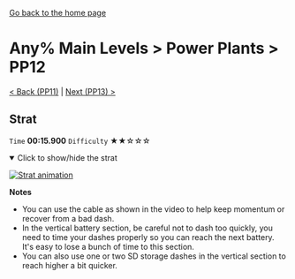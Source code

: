 [Go back to the home page](https://github.com/Doublevil/scbspeedrun)

# Any% Main Levels > Power Plants > PP12

[< Back (PP11)](https://github.com/Doublevil/scbspeedrun/blob/main/levels/any_ml/pp/PP11.md) | [Next (PP13) >](https://github.com/Doublevil/scbspeedrun/blob/main/levels/any_ml/pp/PP13.md)

## Strat

`Time` **00:15.900** `Difficulty` ★★☆☆☆
<details open>
  <summary>Click to show/hide the strat</summary>

  [![Strat animation](https://github.com/Doublevil/scbspeedrun/blob/main/media/levels/pp/PP12_Strat.webp)](https://github.com/Doublevil/scbspeedrun/blob/main/media/levels/pp/PP12_Strat.mp4?raw=true)

  **Notes**
  - You can use the cable as shown in the video to help keep momentum or recover from a bad dash.
  - In the vertical battery section, be careful not to dash too quickly, you need to time your dashes properly so you can reach the next battery. It's easy to lose a bunch of time to this section.
  - You can also use one or two SD storage dashes in the vertical section to reach higher a bit quicker.
</details>
